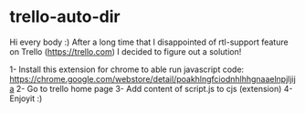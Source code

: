 trello-auto-dir
===============

Hi every body :)
After a long time that I disappointed of rtl-support feature on Trello (https://trello.com) I decided to figure out a solution!

1- Install this extension for chrome to able run javascript code:
https://chrome.google.com/webstore/detail/poakhlngfciodnhlhhgnaaelnpjljija
2- Go to trello home page
3- Add content of script.js to cjs (extension)
4- Enjoyit :)

